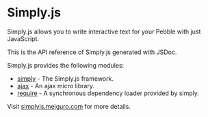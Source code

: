 
# Simply.js

Simply.js allows you to write interactive text for your Pebble with just JavaScript.

This is the API reference of Simply.js generated with JSDoc.

Simply.js provides the following modules:

  * [simply](simply.html) - The Simply.js framework.
  * [ajax](global.html#ajax) - An ajax micro library.
  * [require](global.html#require) - A synchronous dependency loader provided by simply.

Visit [simplyjs.meiguro.com](http://simplyjs.meiguro.com) for more details.

